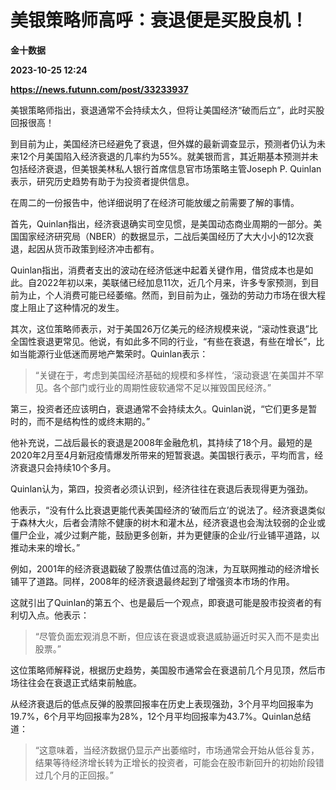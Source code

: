 # 美银策略师高呼：衰退便是买股良机！
**金十数据**

**2023-10-25 12:24**

**https://news.futunn.com/post/33233937**

美银策略师指出，衰退通常不会持续太久，但将让美国经济“破而后立”，此时买股回报很高！

到目前为止，美国经济已经避免了衰退，但外媒的最新调查显示，预测者仍认为未来12个月美国陷入经济衰退的几率约为55%。就美银而言，其近期基本预测并未包括经济衰退，但美银美林私人银行首席信息官市场策略主管Joseph P. Quinlan表示，研究历史趋势有助于为投资者提供信息。

在周二的一份报告中，他详细说明了在经济可能放缓之前需要了解的事情。

首先，Quinlan指出，经济衰退确实司空见惯，是美国动态商业周期的一部分。美国国家经济研究局（NBER）的数据显示，二战后美国经历了大大小小的12次衰退，起因从货币政策到经济冲击都有。

Quinlan指出，消费者支出的波动在经济低迷中起着关键作用，借贷成本也是如此。自2022年初以来，美联储已经加息11次，近几个月来，许多专家预测，到目前为止，个人消费可能已经萎缩。然而，到目前为止，强劲的劳动力市场在很大程度上阻止了这种情况的发生。

其次，这位策略师表示，对于美国26万亿美元的经济规模来说，“滚动性衰退”比全国性衰退更常见。他说，有如此多不同的行业，“有些在衰退，有些在增长”，比如当能源行业低迷而房地产繁荣时。Quinlan表示：

> “关键在于，考虑到美国经济基础的规模和多样性，‘滚动衰退’在美国并不罕见。各个部门或行业的周期性疲软通常不足以摧毁国民经济。”

第三，投资者还应该明白，衰退通常不会持续太久。Quinlan说，“它们更多是暂时的，而不是结构性的或终末期的。”

他补充说，二战后最长的衰退是2008年金融危机，其持续了18个月。最短的是2020年2月至4月新冠疫情爆发所带来的短暂衰退。美国银行表示，平均而言，经济衰退只会持续10个多月。

Quinlan认为，第四，投资者必须认识到，经济往往在衰退后表现得更为强劲。

他表示，“没有什么比衰退更能代表美国经济的‘破而后立’的说法了。经济衰退类似于森林大火，后者会清除不健康的树木和灌木丛，经济衰退也会淘汰较弱的企业或僵尸企业，减少过剩产能，鼓励更多创新，并为更健康的企业/行业铺平道路，以推动未来的增长。”

例如，2001年的经济衰退戳破了股票估值过高的泡沫，为互联网推动的经济增长铺平了道路。同样，2008年的经济衰退最终起到了增强资本市场的作用。

这就引出了Quinlan的第五个、也是最后一个观点，即衰退可能是股市投资者的有利切入点。他表示：

> “尽管负面宏观消息不断，但应该在衰退或衰退威胁逼近时买入而不是卖出股票。”

这位策略师解释说，根据历史趋势，美国股市通常会在衰退前几个月见顶，然后市场往往会在衰退正式结束前触底。

从经济衰退后的低点反弹的股票回报率在历史上表现强劲，3个月平均回报率为19.7%，6个月平均回报率为28%，12个月平均回报率为43.7%。Quinlan总结道：

> “这意味着，当经济数据仍显示产出萎缩时，市场通常会开始从低谷复苏，结果等待经济增长转为正增长的投资者，可能会在股市新回升的初始阶段错过几个月的正回报。”